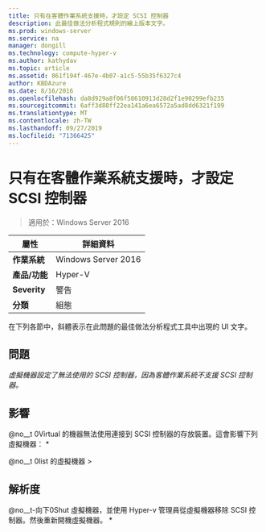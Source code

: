 ```yaml
---
title: 只有在客體作業系統支援時，才設定 SCSI 控制器
description: 此最佳做法分析程式規則的線上版本文字。
ms.prod: windows-server
ms.service: na
manager: dongill
ms.technology: compute-hyper-v
ms.author: kathydav
ms.topic: article
ms.assetid: 861f194f-467e-4b07-a1c5-55b35f6327c4
author: KBDAzure
ms.date: 8/16/2016
ms.openlocfilehash: da8d929a8f06f58610913d28d2f1e90299efb235
ms.sourcegitcommit: 6aff3d88ff22ea141a6ea6572a5ad8dd6321f199
ms.translationtype: MT
ms.contentlocale: zh-TW
ms.lasthandoff: 09/27/2019
ms.locfileid: "71366425"
---
```

# <a name="configure-scsi-controllers-only-when-supported-by-the-guest-operating-system"></a>只有在客體作業系統支援時，才設定 SCSI 控制器

>適用於：Windows Server 2016


  
|屬性|詳細資料|  
|-|-|  
|**作業系統**|Windows Server 2016|  
|**產品/功能**|Hyper-V|  
|**Severity**|警告|  
|**分類**|組態|  
  
在下列各節中，斜體表示在此問題的最佳做法分析程式工具中出現的 UI 文字。  
  
## <a name="issue"></a>問題  
  
*虛擬機器設定了無法使用的 SCSI 控制器，因為客體作業系統不支援 SCSI 控制器。*  
  
## <a name="impact"></a>影響  
  
@no__t 0Virtual 的機器無法使用連接到 SCSI 控制器的存放裝置。這會影響下列虛擬機器： *  
  
@no__t 0list 的虛擬機器 >  
  
## <a name="resolution"></a>解析度  
  
@no__t-向下0Shut 虛擬機器，並使用 Hyper-v 管理員從虛擬機器移除 SCSI 控制器。然後重新開機虛擬機器。 *  
  


